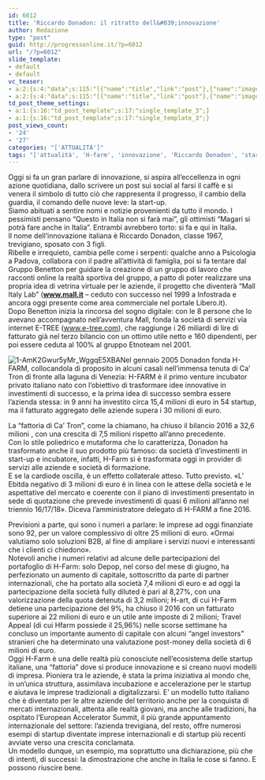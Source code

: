 ```yaml
---
id: 6012
title: 'Riccardo Donadon: il ritratto dell&#039;innovazione'
author: Redazione
type: "post"
guid: http://progressonline.it/?p=6012
url: "/?p=6012"
slide_template:
- default
- default
vc_teaser:
- a:2:{s:4:"data";s:115:"[{"name":"title","link":"post"},{"name":"image","image":"featured","link":"none"},{"name":"text","mode":"excerpt"}]";s:7:"bgcolor";s:0:"";}
- a:2:{s:4:"data";s:115:"[{"name":"title","link":"post"},{"name":"image","image":"featured","link":"none"},{"name":"text","mode":"excerpt"}]";s:7:"bgcolor";s:0:"";}
td_post_theme_settings:
- a:1:{s:16:"td_post_template";s:17:"single_template_3";}
- a:1:{s:16:"td_post_template";s:17:"single_template_3";}
post_views_count:
- '24'
- '27'
categories: "['ATTUALITÀ']"
tags: "['attualità', 'H-farm', 'innovazione', 'Riccardo Donadon', 'startup', 'Venezia']"
---
```


Oggi si fa un gran parlare di innovazione, si aspira all’eccellenza in ogni azione quotidiana, dallo scrivere un post sui social al farsi il caffè e si venera il simbolo di tutto ciò che rappresenta il progresso, il cambio della guardia, il comando delle nuove leve: la start-up.  
Siamo abituati a sentire nomi e notizie provenienti da tutto il mondo. I pessimisti pensano “Questo in Italia non si farà mai”, gli ottimisti “Magari si potrà fare anche in Italia”. Entrambi avrebbero torto: si fa e qui in Italia.  
Il nome dell’innovazione italiana è Riccardo Donadon, classe 1967, trevigiano, sposato con 3 figli.  
Ribelle e irrequieto, cambia pelle come i serpenti: qualche anno a Psicologia a Padova, collabora con il padre all’attività di famiglia, poi si fa tentare dal Gruppo Benetton per guidare la creazione di un gruppo di lavoro che racconti online la realtà sportiva del gruppo, a patto di poter realizzare una propria idea di vetrina virtuale per le aziende, il progetto che diventerà “Mall Italy Lab” (**www.mall.it** – ceduto con successo nel 1999 a Infostrada e ancora oggi presente come area commerciale nel portale Libero.it).  
Dopo Benetton inizia la rincorsa del sogno digitale: con le 8 persone che lo avevano accompagnato nell’avventura Mall, fonda la società di servizi via internet E-TREE (www.e-tree.com), che raggiunge i 26 miliardi di lire di fatturato già nel terzo bilancio con un ottimo utile netto e 160 dipendenti, per poi essere ceduta al 100% al gruppo Etnoteam nel 2001.

![1-AmK2Gwur5yMr_WggqE5XBA](https://progressonline.it/wp-content/uploads/2017/06/1-AmK2Gwur5yMr_WggqE5XBA-300x180.jpeg)Nel gennaio 2005 Donadon fonda H-FARM, collocandola di proposito in alcuni casali nell’immensa tenuta di Ca’ Tron di fronte alla laguna di Venezia: H-FARM è il primo venture incubator privato italiano nato con l’obiettivo di trasformare idee innovative in investimenti di successo, e la prima idea di successo sembra essere l’azienda stessa: in 9 anni ha investito circa 15,4 milioni di euro in 54 startup, ma il fatturato aggregato delle aziende supera i 30 milioni di euro.

La “fattoria di Ca’ Tron”, come la chiamano, ha chiuso il bilancio 2016 a 32,6 milioni , con una crescita di 7,5 milioni rispetto all’anno precedente.  
Con lo stile poliedrico e mutaforma che lo caratterizza, Donadon ha trasformato anche il suo prodotto più famoso: da società d’investimenti in start-up e incubatore, infatti, H-Farm si è trasformata oggi in provider di servizi alle aziende e società di formazione.  
E se la cardiode oscilla, è un effetto collaterale atteso. Tutto previsto. «L’ Ebitda negativo di 3 milioni di euro è in linea con le attese della società e le aspettative del mercato e coerente con il piano di investimenti presentato in sede di quotazione che prevede investimenti di quasi 6 milioni all’anno nel triennio 16/17/18». Diceva l’amministratore delegato di H-FARM a fine 2016.

Previsioni a parte, qui sono i numeri a parlare: le imprese ad oggi finanziate sono 92, per un valore complessivo di oltre 25 milioni di euro. «Ormai valutiamo solo soluzioni B2B, al fine di ampliare i servizi nuovi e interessanti che i clienti ci chiedono».  
Notevoli anche i numeri relativi ad alcune delle partecipazioni del portafoglio di H-Farm: solo Depop, nel corso del mese di giugno, ha perfezionato un aumento di capitale, sottoscritto da parte di partner internazionali, che ha portato alla società 7,4 milioni di euro e ad oggi la partecipazione della società fully diluted è pari al 8,27%, con una valorizzazione della quota detenuta di 3,2 milioni; H-art, di cui H-Farm detiene una partecipazione del 9%, ha chiuso il 2016 con un fatturato superiore ai 22 milioni di euro e un utile ante imposte di 2 milioni; Travel Appeal (di cui Hfarm possiede il 25,96%) nelle scorse settimane ha concluso un importante aumento di capitale con alcuni “angel investors” stranieri che ha determinato una valutazione post-money della società di 6 milioni di euro.  
Oggi H-Farm è una delle realtà più conosciute nell’ecosistema delle startup italiane, una “fattoria” dove si produce innovazione e si creano nuovi modelli di impresa. Pioniera tra le aziende, è stata la prima iniziativa al mondo che, in un’unica struttura, assimilava incubazione e accelerazione per le startup e aiutava le imprese tradizionali a digitalizzarsi. E’ un modello tutto italiano che è diventato per le altre aziende del territorio anche per la conquista di mercati internazionali, attenta alle realtà giovani, ma anche alle tradizioni, ha ospitato l’European Accelerator Summit, il più grande appuntamento internazionale del settore: l’azienda trevigiana, del resto, offre numerosi esempi di startup diventate imprese internazionali e di startup più recenti avviate verso una crescita conclamata.  
Un modello dunque, un esempio, ma soprattutto una dichiarazione, più che di intenti, di successi: la dimostrazione che anche in Italia le cose si fanno. E possono riuscire bene.